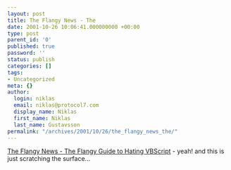 ```yaml
---
layout: post
title: The Flangy News - The
date: 2001-10-26 10:06:41.000000000 +00:00
type: post
parent_id: '0'
published: true
password: ''
status: publish
categories: []
tags:
- Uncategorized
meta: {}
author:
  login: niklas
  email: niklas@protocol7.com
  display_name: Niklas
  first_name: Niklas
  last_name: Gustavsson
permalink: "/archives/2001/10/26/the_flangy_news_the/"
---
```

[The Flangy News - The Flangy Guide to Hating VBScript](http://theflangynews.editthispage.com/stories/storyReader$168) - yeah! and this is just scratching the surface...

